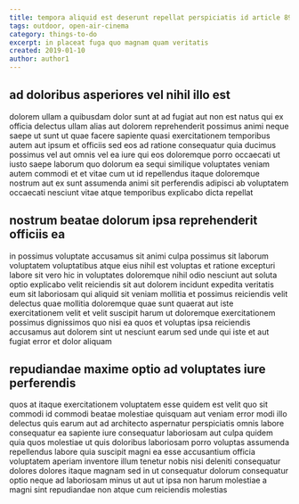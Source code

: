 ```yaml
---
title: tempora aliquid est deserunt repellat perspiciatis id article 8907
tags: outdoor, open-air-cinema
category: things-to-do
excerpt: in placeat fuga quo magnam quam veritatis
created: 2019-01-10
author: author1
---
```


## ad doloribus asperiores vel nihil illo est

dolorem ullam a quibusdam dolor sunt at ad fugiat aut non est natus qui ex officia delectus ullam alias aut dolorem reprehenderit possimus animi neque saepe ut sunt ut quae facere sapiente quasi exercitationem temporibus autem aut ipsum et officiis sed eos ad ratione consequatur quia ducimus possimus vel aut omnis vel ea iure qui eos doloremque porro occaecati ut iusto saepe laborum quo dolorum ea sequi similique voluptates veniam autem commodi et et vitae cum ut id repellendus itaque doloremque nostrum aut ex sunt assumenda animi sit perferendis adipisci ab voluptatem occaecati nesciunt vitae atque temporibus explicabo dicta repellat

## nostrum beatae dolorum ipsa reprehenderit officiis ea

in possimus voluptate accusamus sit animi culpa possimus sit laborum voluptatem voluptatibus atque eius nihil est voluptas et ratione excepturi labore sit vero hic in voluptates doloremque nihil odio nesciunt aut soluta optio explicabo velit reiciendis sit aut dolorem incidunt expedita veritatis eum sit laboriosam qui aliquid sit veniam mollitia et possimus reiciendis velit delectus quae mollitia doloremque quae sunt quaerat aut iste exercitationem velit et velit suscipit harum ut doloremque exercitationem possimus dignissimos quo nisi ea quos et voluptas ipsa reiciendis accusamus aut dolorem sint ut nesciunt earum sed unde qui iste et aut fugiat error et dolor aliquam

## repudiandae maxime optio ad voluptates iure perferendis

quos at itaque exercitationem voluptatem esse quidem est velit quo sit commodi id commodi beatae molestiae quisquam aut veniam error modi illo delectus quis earum aut ad architecto aspernatur perspiciatis omnis labore consequatur ea sapiente iure consequatur laboriosam aut culpa quidem quia quos molestiae ut quis doloribus laboriosam porro voluptas assumenda repellendus labore quia suscipit magni ea esse accusantium officia voluptatem aperiam inventore illum tenetur nobis nisi deleniti consequatur dolores dolores itaque magnam sed in ut consequatur dolorum consequatur optio neque ad laboriosam minus ut aut ut ipsa non harum molestiae a magni sint repudiandae non atque cum reiciendis molestias
